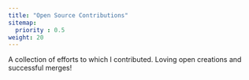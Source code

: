 ```yaml
---
title: "Open Source Contributions"
sitemap:
  priority : 0.5
weight: 20
---
```

<p>A collection of efforts to which I contributed. Loving open creations and successful merges!</p>
